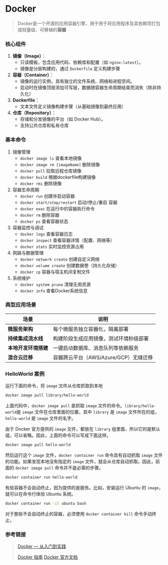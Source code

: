 # Docker

> Docker是一个开源的应用容器引擎，用于用于将应用程序及其依赖项打包成轻量级、可移植的**容器**

### 核心组件

1. **镜像（Image）**：
   * 只读模板，包含应用代码、依赖库和配置（如 `nginx:latest`）。
   * 镜像是分层构建的，通过 `Dockerfile` 定义构建步骤
2. **容器（Container）**：
   * 镜像的运行实例，具有独立的文件系统、网络和进程空间。
   * 启动时在镜像顶层添加可写层，数据随容器生命周期结束而消失（除非持久化）
3. **Dockerfile**：
   * 文本文件定义镜像构建步骤（从基础镜像到最终应用）
4. **仓库（Repository）**：
   * 存储和分发镜像的平台（如 Docker Hub）。
   * 支持公共仓库和私有仓库

### 基本命令

1. 镜像管理
   * `docker image ls` 查看本地镜像
   * `docker image rm [imageName]` 删除镜像
   * `docker pull` 拉取远程仓库镜像
   * `docker build` 根据dockerfile构建镜像
   * `docker rmi` 删除镜像
2. 容器生命周期
   * `docker run` 创建并启动容器
   * `docker start/stop/restart` 启动/停止/重启 容器
   * `docker exec` 在运行中的容器执行命令
   * `docker rm` 删除容器
   * `docker ps` 查看容器状态
3. 容器监控与调试
   * `docker logs` 查看容器日志
   * `docker inspect` 查看容器详情（配置、网络等）
   * `docker stats` 实时监控资源占用
4. 网路与数据管理
   * `docker network create` 创建自定义网络
   * `docker volume create`  创建数据卷（持久化存储）
   * `docker cp` 容器与宿主机间复制文件
5. 系统维护
   * `docker system prune` 清理无用资源
   * `docker info` 查看Docker系统信息

### 典型应用场景

| 场景 | 说明 |
| --- | --- |
| **微服务架构** | 每个微服务独立容器化，隔离部署 |
| **持续集成流水线** | 构建阶段生成应用镜像，测试环境秒级部署 |
| **本地开发环境搭建** | 一键启动数据库、消息队列等依赖服务 |
| **混合云迁移** | 容器跨云平台（AWS/Azure/GCP）无缝迁移 |


### HelloWorld 案例

运行下面的命令，将 `image` 文件从仓库抓取到本地

```bash
docker image pull library/hello-world
```

上面代码中，`docker image pull` 是抓取 `image` 文件的命令。`library/hello-world`是 `image` 文件在仓库里面的位置，其中 `library` 是 `image` 文件所在的组，`hello-world` 是 `image` 文件的名字。

由于 Docker 官方提供的 `image` 文件，都放在 `library` 组里面，所以它的是默认组，可以省略。因此，上面的命令可以写成下面这样。

```bash
docker image pull hello-world
```

然后运行这个 `image` 文件，`docker container run` 命令具有自动抓取 `image` 文件的功能。如果发现本地没有指定的 `image` 文件，就会从仓库自动抓取。因此，前面的 `docker image pull` 命令并不是必需的步骤。

```bash
docker container run hello-world
```
有些容器不会自动终止，因为提供的是服务。比如，安装运行 Ubuntu 的 `image`，就可以在命令行体验 Ubuntu 系统。

```bash
docker container run -it ubuntu bash
```

对于那些不会自动终止的容器，必须使用 `docker container kill` 命令手动终止。

### 参考链接

> [Docker — 从入门到实践](https://yeasy.gitbook.io/docker_practice/image/multistage-builds)
> 
> [Docker 指南](https://docs.ffffee.com/docker/guides/1-docker%E6%8C%87%E5%8D%97.html)
> [Docker 官方文档](https://docs.docker.com/)


